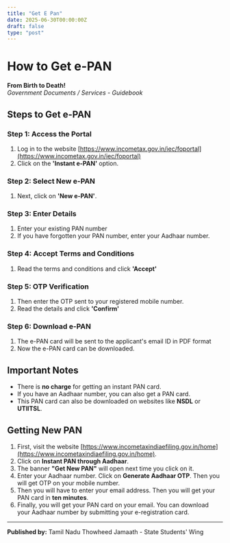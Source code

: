 ```yaml
---
title: "Get E Pan"
date: 2025-06-30T00:00:00Z
draft: false
type: "post"
---
```


# How to Get e-PAN

**From Birth to Death!**  
*Government Documents / Services - Guidebook*

## Steps to Get e-PAN

### Step 1: Access the Portal

1. Log in to the website [https://www.incometax.gov.in/iec/foportal](https://www.incometax.gov.in/iec/foportal)
2. Click on the **'Instant e-PAN'** option.

### Step 2: Select New e-PAN

1. Next, click on **'New e-PAN'**.

### Step 3: Enter Details

1. Enter your existing PAN number
2. If you have forgotten your PAN number, enter your Aadhaar number.

### Step 4: Accept Terms and Conditions

1. Read the terms and conditions and click **'Accept'**

### Step 5: OTP Verification

1. Then enter the OTP sent to your registered mobile number.
2. Read the details and click **'Confirm'**

### Step 6: Download e-PAN

1. The e-PAN card will be sent to the applicant's email ID in PDF format
2. Now the e-PAN card can be downloaded.

## Important Notes

- There is **no charge** for getting an instant PAN card.
- If you have an Aadhaar number, you can also get a PAN card.
- This PAN card can also be downloaded on websites like **NSDL** or **UTIITSL**.

## Getting New PAN

1. First, visit the website [https://www.incometaxindiaefiling.gov.in/home](https://www.incometaxindiaefiling.gov.in/home).
2. Click on **Instant PAN through Aadhaar**.
3. The banner **"Get New PAN"** will open next time you click on it.
4. Enter your Aadhaar number. Click on **Generate Aadhaar OTP**. Then you will get OTP on your mobile number.
5. Then you will have to enter your email address. Then you will get your PAN card in **ten minutes**.
6. Finally, you will get your PAN card on your email. You can download your Aadhaar number by submitting your e-registration card.

---

**Published by:** Tamil Nadu Thowheed Jamaath - State Students' Wing